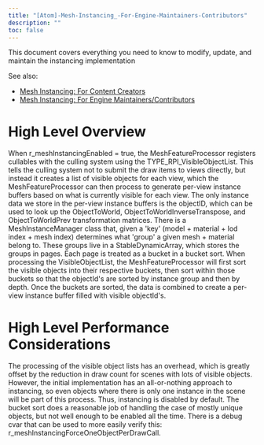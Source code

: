 ```yaml
---
title: "[Atom]-Mesh-Instancing_-For-Engine-Maintainers-Contributors"
description: ""
toc: false
---
```


This document covers everything you need to know to modify, update, and maintain the instancing implementation

See also:
- [Mesh Instancing: For Content Creators](https://github.com/o3de/o3de/wiki/%5BAtom%5D-Mesh-Instancing:-For-Content-Creators)
- [Mesh Instancing: For Engine Maintainers/Contributors](https://github.com/o3de/o3de/wiki/%5BAtom%5D-Mesh-Instancing:-For-Engine-Maintainers-Contributors)

# High Level Overview
When r_meshInstancingEnabled = true, the MeshFeatureProcessor registers cullables with the culling system using the TYPE_RPI_VisibleObjectList. This tells the culling system not to submit the draw items to views directly, but instead it creates a list of visible objects for each view, which the MeshFeatureProcessor can then process to generate per-view instance buffers based on what is currently visible for each view. The only instance data we store in the per-view instance buffers is the objectID, which can be used to look up the ObjectToWorld, ObjectToWorldInverseTranspose, and ObjectToWorldPrev transformation matrices. There is a MeshInstanceManager class that, given a 'key' (model + material + lod index + mesh index) determines what 'group' a given mesh + material belong to. These groups live in a StableDynamicArray, which stores the groups in pages. Each page is treated as a bucket in a bucket sort. When processing the VisibleObjectList, the MeshFeatureProcessor will first sort the visible objects into their respective buckets, then sort within those buckets so that the objectId's are sorted by instance group and then by depth. Once the buckets are sorted, the data is combined to create a per-view instance buffer filled with visible objectId's.

# High Level Performance Considerations
The processing of the visible object lists has an overhead, which is greatly offset by the reduction in draw count for scenes with lots of visible objects. However, the initial implementation has an all-or-nothing approach to instancing, so even objects where there is only one instance in the scene will be part of this process. Thus, instancing is disabled by default. The bucket sort does a reasonable job of handling the case of mostly unique objects, but not well enough to be enabled all the time. There is a debug cvar that can be used to more easily verify this: r_meshInstancingForceOneObjectPerDrawCall.
